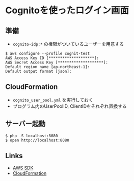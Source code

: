 # Cognitoを使ったログイン画面

## 準備
- `cognito-idp:*` の権限がついているユーザーを用意する

```
$ aws configure --profile cognit-test
AWS Access Key ID [********************]:
AWS Secret Access Key [********************]:
Default region name [ap-northeast-1]:
Default output format [json]:
```

## CloudFormation
- `cognito_user_pool.yml` を実行しておく
- プログラム内のUserPoolID, ClientIDをそれぞれ置換する

## サーバー起動
```
$ php -S localhost:8080
$ open http://localhost:8080
```

## Links
- [AWS SDK](https://docs.aws.amazon.com/aws-sdk-php/v3/api/class-Aws.CognitoIdentityProvider.CognitoIdentityProviderClient.html)
- [CloudFormation](https://docs.aws.amazon.com/ja_jp/AWSCloudFormation/latest/UserGuide/aws-resource-cognito-userpool.html)
